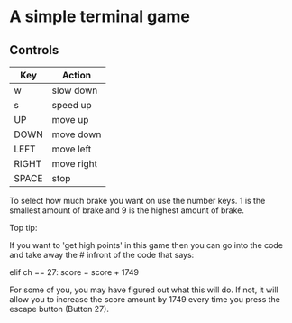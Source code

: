 # A simple terminal game

## Controls

| Key   | Action     |
| ----- | ---------- |
| w     | slow down  |
| s     | speed up   |
| UP    | move up    |
| DOWN  | move down  |
| LEFT  | move left  |
| RIGHT | move right |
| SPACE | stop       |



To select how much brake you want on use the number keys. 
1 is the smallest amount of brake and 9 is the highest amount of brake.

Top tip:

If you want to 'get high points' in this game then you can go into the code and take away the # infront of the code that says:

elif ch == 27:
    score = score + 1749

For some of you, you may have figured out what this will do.
If not, it will allow you to increase the score amount by 1749 every time you press the escape button (Button 27).
